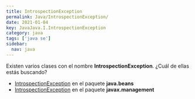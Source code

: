 ```yaml
---
title: IntrospectionException
permalink: Java/IntrospectionException/
date: 2021-01-04
key: JavaJava.I.IntrospectionException
category: java
tags: ['java se']
sidebar: 
  nav: java
---
```


Existen varios clases con el nombre **IntrospectionException**. ¿Cuál de ellas estás buscando?
<ul>
<li><a href="/Java/IntrospectionException-java-beans/">IntrospectionException</a> en el paquete <strong>java.beans</strong></li>
<li><a href="/Java/IntrospectionException-javax-management/">IntrospectionException</a> en el paquete <strong>javax.management</strong></li>
<ul>

